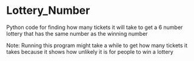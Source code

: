 # Lottery_Number
<p>Python code for finding how many tickets it will take to get a 6 number lottery that has the same number as the winning number</p>
<p>Note: Running this program might take a while to get how many tickets it takes because it shows how unlikely it is for people to win a lottery</p>

